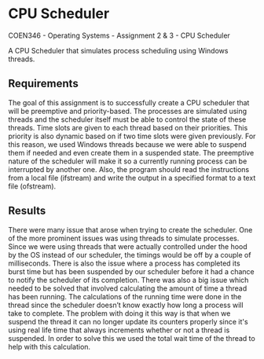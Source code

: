 # CPU Scheduler
COEN346 - Operating Systems - Assignment 2 & 3 - CPU Scheduler

A CPU Scheduler that simulates process scheduling using Windows threads.

## Requirements
The goal of this assignment is to successfully create a CPU scheduler that will be preemptive and priority-based. The processes are simulated using threads and the scheduler itself must be able to control the state of these threads. Time slots are given to each thread based on their priorities. This priority is also dynamic based on if two time slots were given previously. For this reason, we used Windows threads because we were able to suspend them if needed and even create them in a suspended state. The preemptive nature of the scheduler will make it so a currently running process can be interrupted by another one. Also, the program should read the instructions from a local file (ifstream) and write the output in a specified format to a text file (ofstream).

## Results
There were many issue that arose when trying to create the scheduler. One of the more prominent issues was using threads to simulate processes. Since we were using threads that were actually controlled under the hood by the OS instead of our scheduler, the timings would be off by a couple of milliseconds. There is also the issue where a process has completed its burst time but has been suspended by our scheduler before it had a chance to notify the scheduler of its completion. There was also a big issue which needed to be solved that involved calculating the amount of time a thread has been running.  The calculations of the running time were done in the thread since the scheduler doesn’t know exactly how long a process will take to complete. The problem with doing it this way is that when we suspend the thread it can no longer update its counters properly since it's using real life time that always increments whether or not a thread is suspended. In order to solve this we used the total wait time of the thread to help with this calculation.
